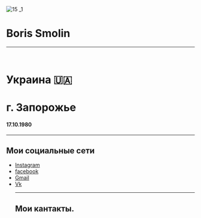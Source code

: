 ![15 _1](https://user-images.githubusercontent.com/105316196/173173080-6e654a47-3a53-4a43-b9c8-689c9abe411d.jpg)
 <html>
  <head>
    <body>
      <meta charset="UTF-8"/>
      <h1> Boris Smolin </h1>
<hr />
       <br />
     <h1> Украина 🇺🇦 </h1>
     <h1> г. Запорожье </h1>
     <h4> 17.10.1980 </h4>
<hr />
   <h2> Мои социальные сети </h2>
    <ul>
     <li><a href="https://www.instagram.com/borissmolin/"
     target="_blank">Instagram</a></li>
     <li><a href="https://m.facebook.com/profile.php/" 
     target="_blank">facebook</a></li>
     <li><a href="https://google.com/borsmolin@gmail.com/" 
     target="_blank">Gmail</a></li>
     <li><a href="https://m.vk.com/id289277592/" 
     target="_blank">Vk</a></li>
<hr />
  <h2> Мои кантакты. </h2>





     
     





    



  





     
     
     





     
     
     



   








